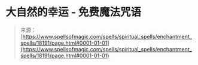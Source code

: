 <!--yml

分类: 未分类

日期: 2024年06月12日 18:59:43

-->

# 大自然的幸运 - 免费魔法咒语

> 来源：[https://www.spellsofmagic.com/spells/spiritual_spells/enchantment_spells/18191/page.html#0001-01-01](https://www.spellsofmagic.com/spells/spiritual_spells/enchantment_spells/18191/page.html#0001-01-01)
